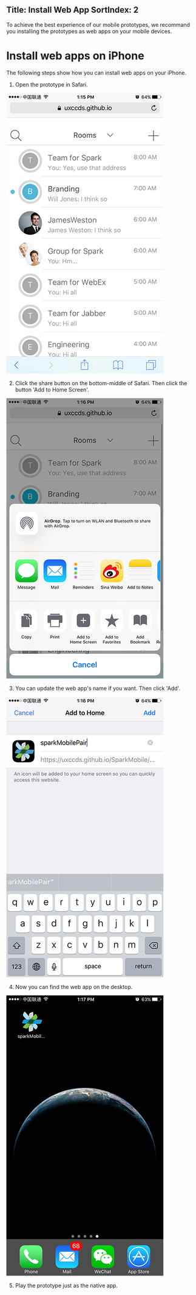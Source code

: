 Title: Install Web App
SortIndex: 2
---

To achieve the best experience of our mobile prototypes, we recommand you installing the prototypes as web apps on your mobile devices.

# Install web apps on iPhone

The following steps show how you can install web apps on your iPhone.

1) Open the prototype in Safari.

![Open the prototype in Safari](../../img_data/guide/InstallWebAppIOS1.PNG)

2) Click the share button on the bottom-middle of Safari. Then click the button 'Add to Home Screen'.

![Click the button 'Add to Home Screen'](../../img_data/guide/InstallWebAppIOS2.PNG)

3) You can update the web app's name if you want. Then click 'Add'.

![Click 'Add'](../../img_data/guide/InstallWebAppIOS3.PNG)

4) Now you can find the web app on the desktop. 

![Now you can find the web app on the desktop](../../img_data/guide/InstallWebAppIOS4.PNG)

5) Play the prototype just as the native app.